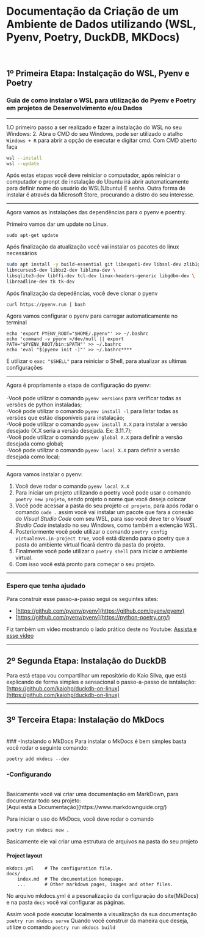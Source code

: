 
# Documentação da Criação de um Ambiente de Dados utilizando (WSL, Pyenv, Poetry, DuckDB, MKDocs)
<br>

## 1º Primeira Etapa: Instalçação do WSL, Pyenv e Poetry
### Guia de como instalar o WSL para utilização do Pyenv e Poetry em projetos de Desenvolvimento e/ou Dados

---

1.O primeiro passo a ser realizado e fazer a instalação do WSL no seu Windows:
2. Abra o CMD do seu Windows, pode ser utilizado o atalho ` Windows + R ` para abrir a opção de executar e digitar cmd. Com CMD aberto faça

```bash
wsl --install
wsl --update
```

Após estas etapas você deve reiniciar o computador, após reiniciar o computador o pronpt de instalação do Ubuntu irá abrir automaticamente para definir nome do usuário do WSL(Ubuntu) E senha.
Outra forma de instalar é através da Microsoft Store, procurando a distro do seu interesse.

---

Agora vamos as instalações das dependências para o pyenv e poentry.

Primeiro vamos dar um update no Linux.

` sudo apt-get update `

Após finalização da atualização você vai instalar os pacotes do linux necessários

```bash
sudo apt install -y build-essential git libexpat1-dev libssl-dev zlib1g-dev \
libncurses5-dev libbz2-dev liblzma-dev \
libsqlite3-dev libffi-dev tcl-dev linux-headers-generic libgdbm-dev \
libreadline-dev tk tk-dev
```

Após finalização da depedências, você deve clonar o pyenv

```
curl https://pyenv.run | bash 
```

Agora vamos configurar o pyenv para carregar automaticamente no terminal
```
echo 'export PYENV_ROOT="$HOME/.pyenv"' >> ~/.bashrc
echo 'command -v pyenv >/dev/null || export PATH="$PYENV_ROOT/bin:$PATH"' >> ~/.bashrc
echo 'eval "$(pyenv init -)"' >> ~/.bashrc****
```

E utilizar o ` exec "$SHELL" ` para reiniciar o Shell, para atualizar as ultimas configurações

---

Agora é propriamente a etapa de configuração do pyenv:<br><br>
-Você pode utilizar o comando ` pyenv versions ` para verificar todas as versões de python instaladas;<br>
-Você pode utilizar o comando ` pyenv install -l ` para listar todas as versões que estão disponíveis para instalação;<br>
-Você pode utilizar o comando ` pyenv install X.X ` para instalar a versão desejado (X.X seria a versão desejada. Ex: 3.11.7);<br>
-Você pode utilizar o comando ` pyenv global X.X ` para definir a versão desejada como global;<br>
-Você pode utilizar o comando ` pyenv local X.X ` para definir a versão desejada como local;<br>

---

Agora vamos instalar o pyenv:

1. Você deve rodar o comando ` pyenv local X.X `
2. Para iniciar um projeto utilizando o poetry você pode usar o comando ` poetry new projeto `, sendo projeto o nome que você deseja colocar
3. Você pode acessar a pasta do seu projeto ` cd projeto `, para após rodar o comando ` code . ` assim você vai instalar um pacote que fara a conexão do *Visual Studio Code* com seu WSL, para isso você deve ter o *Visual Studio Code* instalado no seu Windows, como também a extenção *WSL*.
4. Posteriormente você pode utilizar o comando ` poetry config virtualenvs.in-project true `, você está dizendo para o poetry que a pasta do ambiente virtual ficará dentro da pasta do projeto.
5. Finalmente você pode utilizar o ` poetry shell ` para iniciar o ambiente virtual.
6. Com isso você está pronto para começar o seu projeto.

---

### Espero que tenha ajudado

Para construir esse passo-a-passo segui os seguintes sites:<br>
- [https://github.com/pyenv/pyenv](https://github.com/pyenv/pyenv)<br>
- [https://github.com/pyenv/pyenv](https://python-poetry.org/)

Fiz também um vídeo mostrando o lado prático deste no Youtube:
[Assista e esse vídeo](https://www.youtube.com/watch?v=qCD3MBE6xoo)

---

## 2º Segunda Etapa: Instalação do DuckDB

Para está etapa vou compartilhar um repositório do Kaio Silva, que está explicando de forma simples e sensacional o passo-a-passo de isntalação:<br>
[https://github.com/kaiohp/duckdb-on-linux](https://github.com/kaiohp/duckdb-on-linux)

---

## 3º Terceira Etapa: Instalação do MkDocs
<BR>
### -Instalando o MkDocs
Para instalar o MkDocs é bem simples basta você rodar o seguinte comando:

```
poetry add mkdocs --dev
```

### -Configurando
<BR>
Basicamente você vai criar uma documentação em MarkDown, para documentar todo seu projeto:<br>
[Aqui está a Documentação](https://www.markdownguide.org/)

Para iniciar o uso do MkDocs, você deve rodar o comando
```
poetry run mkdocs new .
```

Basicamente ele vai criar uma estrutura de arquivos na pasta do seu projeto
#### Project layout

    mkdocs.yml    # The configuration file.
    docs/
        index.md  # The documentation homepage.
        ...       # Other markdown pages, images and other files.

No arquivo mkdocs.yml é a pesonalização da configuração do site(MkDocs) e na pasta `docs` você vai configurar as páginas.

Assim você pode executar localmente a visualização da sua documentação `poetry run mkdocs serve`
Quando você construir da maneira que deseja, utilize o comando `poetry run mkdocs build`
